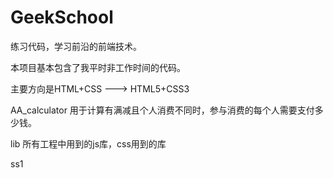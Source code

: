 # GeekSchool
练习代码，学习前沿的前端技术。

本项目基本包含了我平时非工作时间的代码。

主要方向是HTML+CSS ---> HTML5+CSS3

AA_calculator 用于计算有满减且个人消费不同时，参与消费的每个人需要支付多少钱。

lib 所有工程中用到的js库，css用到的库

ss1 
